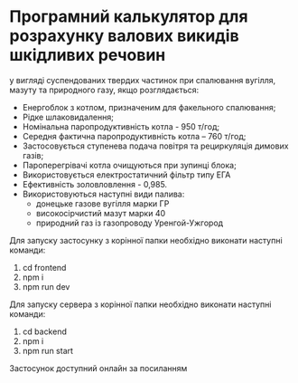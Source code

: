 # Програмний калькулятор для розрахунку валових викидів шкідливих речовин

у вигляді суспендованих твердих частинок при спалювання вугілля, мазуту та природного газу, якщо розглядається:

-   Енергоблок з котлом, призначеним для факельного спалювання;
-   Рідке шлаковидалення;
-   Номінальна паропродуктивність котла - 950 т/год;
-   Середня фактична паропродуктивність котла – 760 т/год;
-   Застосовується ступенева подача повітря та рециркуляція димових газів;
-   Пароперегрівачі котла очищуються при зупинці блока;
-   Використовується електростатичний фільтр типу ЕГА
-   Ефективність золовловлення - 0,985.
-   Використовуються наступні види палива:
    -   донецьке газове вугілля марки ГР
    -   високосірчистий мазут марки 40
    -   природний газ із газопроводу Уренгой-Ужгород

Для запуску застосунку з корінної папки необхідно виконати наступні команди:

1. cd frontend
2. npm i
3. npm run dev

Для запуску сервера з корінної папки необхідно виконати наступні команди:

1. cd backend
2. npm i
3. npm run start

Застосунок доступний онлайн за посиланням

